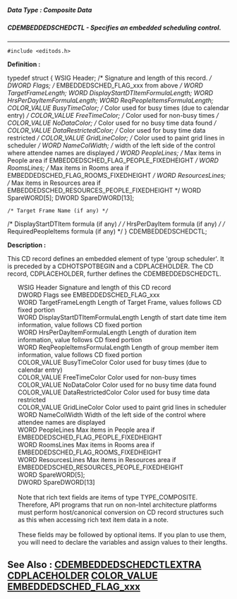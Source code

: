 ##### Data Type : Composite Data
##### CDEMBEDDEDSCHEDCTL - Specifies an embedded scheduling control.
---
```
#include <editods.h>
```

**Definition :**

typedef struct {
 WSIG   Header;  /* Signature and length of this record. */
 DWORD  Flags;  /* EMBEDDEDSCHED_FLAG_xxx from above */
 WORD   TargetFrameLength;
 WORD  DisplayStartDTItemFormulaLength;
 WORD   HrsPerDayItemFormulaLength;
 WORD  ReqPeopleItemsFormulaLength;
 COLOR_VALUE BusyTimeColor; /* Color used for busy times (due to calendar 
entry) */
 COLOR_VALUE FreeTimeColor; /* Color used for non-busy times */
 COLOR_VALUE NoDataColor; /* Color used for no busy time data found */
 COLOR_VALUE DataRestrictedColor; /* Color used for busy time data restricted */
 COLOR_VALUE GridLineColor; /* Color used to paint grid lines in scheduler */
	WORD  NameColWidth; /* width of the left side of the control where 
attendee names are displayed */
 WORD  PeopleLines; /* Max items in People area if 
EMBEDDEDSCHED_FLAG_PEOPLE_FIXEDHEIGHT */
 WORD  RoomsLines;  /* Max items in Rooms area if 
EMBEDDEDSCHED_FLAG_ROOMS_FIXEDHEIGHT */
 WORD  ResourcesLines; /* Max items in Resources area if 
EMBEDDEDSCHED_RESOURCES_PEOPLE_FIXEDHEIGHT */
	WORD   SpareWORD[5];
 DWORD  SpareDWORD[13];

	/* Target Frame Name (if any) */
 /* DisplayStartDTItem formula (if any) */
 /* HrsPerDayItem formula (if any) */
 /* RequiredPeopleItems formula (if any) */
} CDEMBEDDEDSCHEDCTL;

**Description :**

This CD record defines an embedded element of type 'group scheduler'.   It is preceded by a CDHOTSPOTBEGIN and a CDPLACEHOLDER.  The CD record, CDPLACEHOLDER, further defines the CDEMBEDDEDSCHEDCTL. <br>

<ul>WSIG		Header					Signature and length of this CD record<br>
DWORD		Flags					see EMBEDDEDSCHED_FLAG_xxx<br>
WORD		TargetFrameLength			Length of Target Frame, values follows CD fixed portion<br>
WORD		DisplayStartDTItemFormulaLength	Length of start date time item information, value follows CD fixed portion<br>
WORD		HrsPerDayItemFormulaLength		Length of duration item information, value follows CD fixed portion<br>
WORD		ReqPeopleItemsFormulaLength		Length of group member item information, value follows CD fixed portion<br>
COLOR_VALUE	BusyTimeColor				Color used for busy times (due to calendar entry)<br>
COLOR_VALUE	FreeTimeColor				Color used for non-busy times<br>
COLOR_VALUE	NoDataColor				Color used for no busy time data found<br>
COLOR_VALUE	DataRestrictedColor			Color used for busy time data restricted<br>
COLOR_VALUE	GridLineColor				Color used to paint grid lines in scheduler<br>
WORD		NameColWidth				Width of the left side of the control where attendee names are displayed<br>
WORD		PeopleLines				Max items in People area if EMBEDDEDSCHED_FLAG_PEOPLE_FIXEDHEIGHT<br>
WORD		RoomsLines				Max items in Rooms area if EMBEDDEDSCHED_FLAG_ROOMS_FIXEDHEIGHT<br>
WORD		ResourcesLines			Max items in Resources area if <br>
								EMBEDDEDSCHED_RESOURCES_PEOPLE_FIXEDHEIGHT<br>
WORD 		SpareWORD[5];<br>
DWORD		SpareDWORD[13]<br>
<br>
Note that rich text fields are items of type TYPE_COMPOSITE.  Therefore, API programs that run on non-Intel architecture platforms must perform host/canonical conversion on CD record structures such as this when accessing rich text item data in a note.<br>
<br>
These fields may be followed by optional items. If you plan to use them, you will need to declare the variables and assign values to their lengths.</ul>



**See Also :**
[CDEMBEDDEDSCHEDCTLEXTRA](/domino-c-api-docs/reference/Data/CDEMBEDDEDSCHEDCTLEXTRA)
[CDPLACEHOLDER](/domino-c-api-docs/reference/Data/CDPLACEHOLDER)
[COLOR_VALUE](/domino-c-api-docs/reference/Data/COLOR_VALUE)
[EMBEDDEDSCHED_FLAG_xxx](/domino-c-api-docs/reference/Symb/EMBEDDEDSCHED_FLAG_xxx)
---
